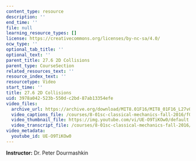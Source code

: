 ```yaml
---
content_type: resource
description: ''
end_time: ''
file: null
learning_resource_types: []
license: https://creativecommons.org/licenses/by-nc-sa/4.0/
ocw_type: ''
optional_tab_title: ''
optional_text: ''
parent_title: 27.6 2D Collisions
parent_type: CourseSection
related_resources_text: ''
resource_index_text: ''
resourcetype: Video
start_time: ''
title: 27.6 2D Collisions
uid: 3978a042-523b-550d-c2bd-87ab13354efe
video_files:
  archive_url: https://archive.org/download/MIT8.01F16/MIT8_01F16_L27v06_360p.mp4
  video_captions_file: /courses/8-01sc-classical-mechanics-fall-2016/f0fbeb237e0652b78ae21e9dcb510339_UE-O9TiKOw0.vtt
  video_thumbnail_file: https://img.youtube.com/vi/UE-O9TiKOw0/default.jpg
  video_transcript_file: /courses/8-01sc-classical-mechanics-fall-2016/2cb395af7226688f683e10ab08419ad1_UE-O9TiKOw0.pdf
video_metadata:
  youtube_id: UE-O9TiKOw0
---
```


**Instructor:** Dr. Peter Dourmashkin

